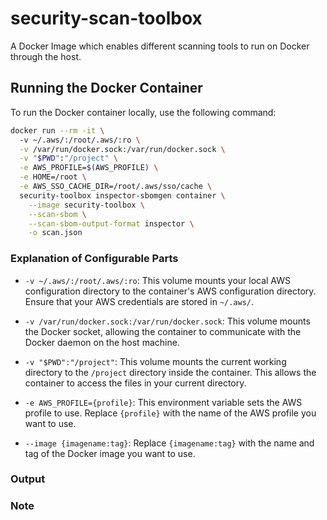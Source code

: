 # security-scan-toolbox
A Docker Image which enables different scanning tools to run on Docker through the host.

## Running the Docker Container

To run the Docker container locally, use the following command:

```sh
docker run --rm -it \ 
  -v ~/.aws/:/root/.aws/:ro \
  -v /var/run/docker.sock:/var/run/docker.sock \
  -v "$PWD":"/project" \
  -e AWS_PROFILE=$(AWS_PROFILE) \
  -e HOME=/root \
  -e AWS_SSO_CACHE_DIR=/root/.aws/sso/cache \
  security-toolbox inspector-sbomgen container \
    --image security-toolbox \
    --scan-sbom \
    --scan-sbom-output-format inspector \
    -o scan.json
```

### Explanation of Configurable Parts

- `-v ~/.aws/:/root/.aws/:ro`: This volume mounts your local AWS configuration directory to the container's AWS configuration directory. Ensure that your AWS credentials are stored in `~/.aws/`.

- `-v /var/run/docker.sock:/var/run/docker.sock`: This volume mounts the Docker socket, allowing the container to communicate with the Docker daemon on the host machine.

- `-v "$PWD":"/project"`: This volume mounts the current working directory to the `/project` directory inside the container. This allows the container to access the files in your current directory.

- `-e AWS_PROFILE={profile}`: This environment variable sets the AWS profile to use. Replace `{profile}` with the name of the AWS profile you want to use.

- `--image {imagename:tag}`: Replace `{imagename:tag}` with the name and tag of the Docker image you want to use.

### Output



### Note
